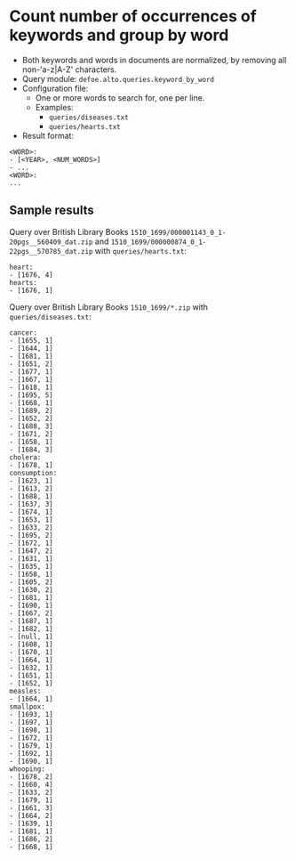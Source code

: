 # Count number of occurrences of keywords and group by word

* Both keywords and words in documents are normalized, by removing all non-'a-z|A-Z' characters.
* Query module: `defoe.alto.queries.keyword_by_word`
* Configuration file:
  - One or more words to search for, one per line.
  - Examples:
    - `queries/diseases.txt`
    - `queries/hearts.txt`
* Result format:

```
<WORD>:
- [<YEAR>, <NUM_WORDS>]
- ...
<WORD>:
...
```

## Sample results

Query over British Library Books `1510_1699/000001143_0_1-20pgs__560409_dat.zip` and `1510_1699/000000874_0_1-22pgs__570785_dat.zip` with `queries/hearts.txt`:

```
heart:
- [1676, 4]
hearts:
- [1676, 1]
```

Query over British Library Books `1510_1699/*.zip` with `queries/diseases.txt`:

```
cancer:
- [1655, 1]
- [1644, 1]
- [1681, 1]
- [1651, 2]
- [1677, 1]
- [1667, 1]
- [1618, 1]
- [1695, 5]
- [1668, 1]
- [1689, 2]
- [1652, 2]
- [1688, 3]
- [1671, 2]
- [1658, 1]
- [1684, 3]
cholera:
- [1678, 1]
consumption:
- [1623, 1]
- [1613, 2]
- [1688, 1]
- [1637, 3]
- [1674, 1]
- [1653, 1]
- [1633, 2]
- [1695, 2]
- [1672, 1]
- [1647, 2]
- [1631, 1]
- [1635, 1]
- [1658, 1]
- [1605, 2]
- [1630, 2]
- [1681, 1]
- [1690, 1]
- [1667, 2]
- [1687, 1]
- [1682, 1]
- [null, 1]
- [1608, 1]
- [1670, 1]
- [1664, 1]
- [1632, 1]
- [1651, 1]
- [1652, 1]
measles:
- [1664, 1]
smallpox:
- [1693, 1]
- [1697, 1]
- [1698, 1]
- [1672, 1]
- [1679, 1]
- [1692, 1]
- [1690, 1]
whooping:
- [1678, 2]
- [1660, 4]
- [1633, 2]
- [1679, 1]
- [1661, 3]
- [1664, 2]
- [1639, 1]
- [1681, 1]
- [1686, 2]
- [1668, 1]
```
